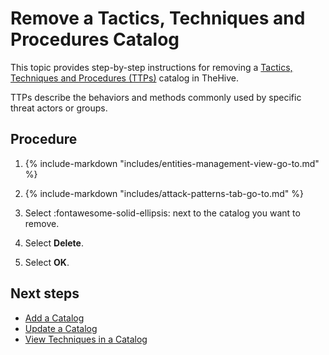 # Remove a Tactics, Techniques and Procedures Catalog

<!-- md:permission `[admin] managePattern` -->

This topic provides step-by-step instructions for removing a [Tactics, Techniques and Procedures (TTPs)](../../user-guides/analyst-corner/cases/ttps/about-ttps.md) catalog in TheHive.

TTPs describe the behaviors and methods commonly used by specific threat actors or groups.

<h2>Procedure</h2>

1. {% include-markdown "includes/entities-management-view-go-to.md" %}

2. {% include-markdown "includes/attack-patterns-tab-go-to.md" %}

3. Select :fontawesome-solid-ellipsis: next to the catalog you want to remove.

4. Select **Delete**.

5. Select **OK**.

<h2>Next steps</h2>

* [Add a Catalog](add-a-catalog.md)
* [Update a Catalog](update-a-catalog.md)
* [View Techniques in a Catalog](view-techniques-in-a-catalog.md)